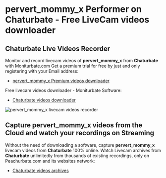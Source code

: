 # pervert_mommy_x Performer on Chaturbate - Free LiveCam videos downloader

## Chaturbate Live Videos Recorder

Monitor and record livecam videos of **pervert_mommy_x** from **Chaturbate** with Moniturbate.com
Get a premium trial for free by just and only registering with your Email address:
* [pervert_mommy_x Premium videos downloader](https://moniturbate.com/request-demo-licence-key.html)

Free livecam videos downloader - Moniturbate Software:
* [Chaturbate videos downloader](https://moniturbate.com/moniturbate-download-software.html)

![pervert_mommy_x livecam videos recorder](https://peachurnet.com/templates/moniturbate-software.png)


## Capture pervert_mommy_x videos from the Cloud and watch your recordings on Streaming

Without the need of downloading a software, capture **pervert_mommy_x** livecam videos from **Chaturbate** 100% online.
Watch Livecam archives from **Chaturbate** unlimitedly from thousands of existing recordings, only on Peachurbate.com and its websites network:
* [Chaturbate videos archives](https://peachurnet.com/)